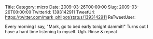Title: 
Category: micro
Date: 2009-03-26T00:00:00
Slug: 2009-03-26T00:00:00
TwitterId: 1393142911
TweetUrl: https://twitter.com/mark_philpot/status/1393142911
ReTweetUser: 

Every morning I say, "Mark, go to bed early tonight dammit!" Turns out I have a hard time listening to myself. Ugh. Rinse & repeat